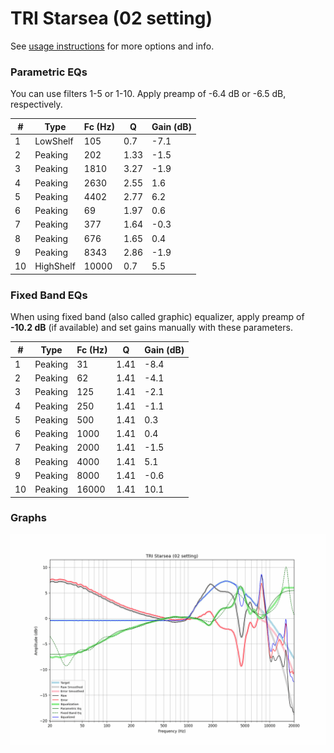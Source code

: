 # TRI Starsea (02 setting)
See [usage instructions](https://github.com/jaakkopasanen/AutoEq#usage) for more options and info.

### Parametric EQs
You can use filters 1-5 or 1-10. Apply preamp of -6.4 dB or -6.5 dB, respectively.

|   # | Type      |   Fc (Hz) |    Q |   Gain (dB) |
|-----|-----------|-----------|------|-------------|
|   1 | LowShelf  |       105 | 0.7  |        -7.1 |
|   2 | Peaking   |       202 | 1.33 |        -1.5 |
|   3 | Peaking   |      1810 | 3.27 |        -1.9 |
|   4 | Peaking   |      2630 | 2.55 |         1.6 |
|   5 | Peaking   |      4402 | 2.77 |         6.2 |
|   6 | Peaking   |        69 | 1.97 |         0.6 |
|   7 | Peaking   |       377 | 1.64 |        -0.3 |
|   8 | Peaking   |       676 | 1.65 |         0.4 |
|   9 | Peaking   |      8343 | 2.86 |        -1.9 |
|  10 | HighShelf |     10000 | 0.7  |         5.5 |

### Fixed Band EQs
When using fixed band (also called graphic) equalizer, apply preamp of **-10.2 dB** (if available) and set gains manually with these parameters.

|   # | Type    |   Fc (Hz) |    Q |   Gain (dB) |
|-----|---------|-----------|------|-------------|
|   1 | Peaking |        31 | 1.41 |        -8.4 |
|   2 | Peaking |        62 | 1.41 |        -4.1 |
|   3 | Peaking |       125 | 1.41 |        -2.1 |
|   4 | Peaking |       250 | 1.41 |        -1.1 |
|   5 | Peaking |       500 | 1.41 |         0.3 |
|   6 | Peaking |      1000 | 1.41 |         0.4 |
|   7 | Peaking |      2000 | 1.41 |        -1.5 |
|   8 | Peaking |      4000 | 1.41 |         5.1 |
|   9 | Peaking |      8000 | 1.41 |        -0.6 |
|  10 | Peaking |     16000 | 1.41 |        10.1 |

### Graphs
![](./TRI%20Starsea%20(02%20setting).png)
